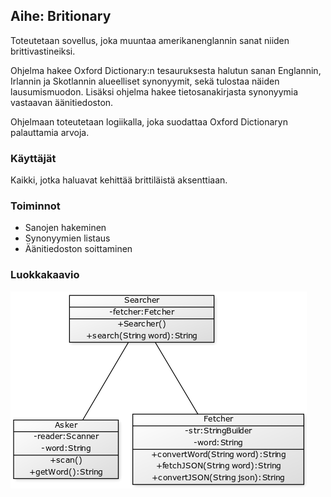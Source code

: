 ## **Aihe:** Britionary

Toteutetaan sovellus, joka muuntaa amerikanenglannin sanat niiden brittivastineiksi.

Ohjelma hakee Oxford Dictionary:n tesauruksesta halutun sanan Englannin, Irlannin ja Skotlannin alueelliset synonyymit, sekä tulostaa näiden lausumismuodon. Lisäksi ohjelma hakee tietosanakirjasta synonyymia vastaavan äänitiedoston.

Ohjelmaan toteutetaan logiikalla, joka suodattaa Oxford Dictionaryn palauttamia arvoja.

### **Käyttäjät**
Kaikki, jotka haluavat kehittää brittiläistä aksenttiaan.

### **Toiminnot**
* Sanojen hakeminen
* Synonyymien listaus
* Äänitiedoston soittaminen

### **Luokkakaavio**
![Luokkakaavio](luokkakaavio.png)
